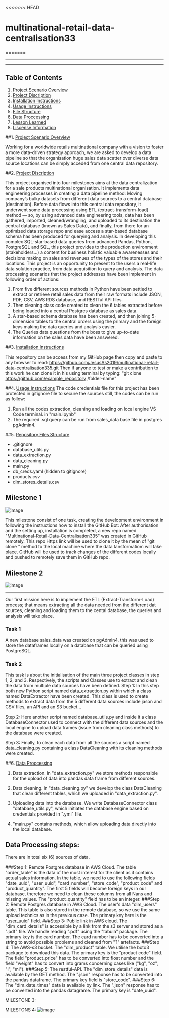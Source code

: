 <<<<<<< HEAD
# multinational-retail-data-centralisation33
=======

---
---


## Table of Contents

1. [Project Scenario Overview](#project-scenario-overview)
2. [Project Discription](#project-discription)
3. [Installation Instructions](#installation-instructions)
4. [Usage Instructions](#usage-instructions)
5. [File Structure](#file-structure)
6. [Data Proccessing](#data-processing)
7. [Lesson Learned](#lesson-learned)
8. [Liscense Information](#liscense-information)

##1. [Project Scenario Overview](#project-scenario-overview)

Working for a worldwide retails multinational company with a vision to foster a more data-driven strategy approach, we are asked to develop a data pipeline so that the organisation huge sales data scatter over diverse data source locations can be simply acceded from one central data repository.

##2. [Project Discription](#project-discription)

This project organised into four milestones aims at the data centralization for a sale products multinational organisation. It implements data engineering processes in creating a data pipeline method: Moving company’s bulky datasets from different data sources to a central database (destination). Before data flows into this central data repository, it underwent some data processing using ETL (extract-transform-load) method — so, by using advanced data engineering tools, data has been gathered, imported, cleaned/wrangling, and uploaded to its destination the central database (known as Sales Data), and finally, from there for an optimized data storage repo and ease access a star-based database schema has been produced for querying and analysis. In developing this complex SQL-star-based data queries from advanced Pandas, Python, PostgreSQL and SQL, this project provides to the production environment (stakeholders…) a content for business holistic valuable awarenesses and decisions making on sales and revenues of the types of the stores and their locations.
This project is an opportunity to present to the users a real-life data solution practice, from data acquisition to query and analysis.
The data processing scenarios that the project addresses have been implement in following order of actions:
1.	From five different sources methods in Python have been settled to extract or retrieve retail sales data from their raw formats include JSON, PDF, CSV, AWS RDS database, and RESTful API files.
2.	Then cleaning class code created to clean the 6 tables extracted before being loaded into a central Postgres database as sales data.
3.	A star-based schema database has been created, and then joining 5-dimension tables to the central orders using the primary and the foreign keys making the data queries and analysis easier.
4.	The Queries data questions from the boss to give up-to-date information on the sales data have been answered.


##3. [Installation Instructions](#installation-instructions)

This repository can be access from my GitHub page then copy and paste to any  browser to read:
https://github.com/JesusAs2019/multinational-retail-data-centralisation335.git
Then if anyone to test or make a contribution to this work he can clone it in his using terminal by typing:
"git clone https://github.com/example_repository /folder-name"

##4. [Usage Instructions](#usage-instructions)
The code credentials file for this project has been protected in gitignore file to secure the sources still, the codes can be run as follow:

1. Run all the codes extraction, cleaning and loading on local engine VS Code terminal.  in "main.ipynb"
2. The required .sql query can be run from sales_data base file in postgres pgAdmin4.

##5. [Repository Files Structure](#repository-files-structure)
- .gitignore
- database_utils.py
- data_extraction.py
- data_cleaning.py
- main.py
- db_creds.yaml (hidden to gitignore)
- products.csv
- dim_stores_details.csv


## Milestone 1
![image](https://github.com/JesusAs2019/multinational-retail-data-centralisation335/assets/56179535/c0481770-92d7-4a77-8f3c-c0133deb05d8)



This  milestone consist of one task, creating the development environment in following the instructions how to install the GitHub Bot: After authorisation and the setting up, installation is completed, a new repo named "Multinational-Retail-Data-Centralisation335" was created in GitHub remotely.  This repo Https link will be used to clone it by the mean of "git clone <repo-Https-link>" method to the local machine where the data tansformatiom will take place.  GitHub will be used to track changes of the different codes locally and pushed to remotely save them in GitHub repo.


## Milestone 2
![image](https://github.com/JesusAs2019/multinational-retail-data-centralisation335/assets/56179535/4a60825f-b124-44d0-b896-8ea1bf33935e)


---


Our first mission here is to implement the ETL (Extract-Transform-Load) process; that means extracting all the data needed from the different dat sources, cleaning and loading them to the cental database, the queries and analysis will take place.

### Task 1

A new database sales_data was created on pgAdmin4, this was used to store the dataframes locally on a database that can be queried using PostgreSQL.

### Task 2

This task is about the initialisation of the main three project classes in step 1, 2, and 3. Respectively, the scripts and Classes use to extract and clean the data from multiple data sources have been defined.
Step 1:
In this step both new Python script named data_extraction.py within which a class named DataExtractor have been created. This class is used to create methods to extract data from  the 5 different data sources include jason and CSV files, an API and an S3 bucket...

Step 2:
Here another script named database_utils.py and inside it a class DatabaseConnector used to connect with the different data sources and the local engine to upload data frames (issue from cleaning class methods) to the database were created.

Step 3:
Finally, to clean each data from all the sources a script named data_cleaning.py containing a class DataCleaning with its cleaning methods were created.


##6. [Data Proccessing](#data-processing)

1. Data extraction. In "data_extraction.py" we store methods responsible for the upload of data into pandas data frame from different sources.


   
3. Data cleaning. In "data_cleaning.py" we develop the class DataCleaning that clean different tables, which we uploaded in "data_extraction.py".



4. Uploading data into the database. We write DatabaseConnector class "database_utils.py", which initiates the database engine based on credentials provided in ".yml" file.



6. "main.py" contains methods, which allow uploading data directly into the local database.

## Data Processing steps:

There are in total six (6) sources of data.

###Step 1:
 Remote Postgres database in AWS Cloud. The table "order_table" is the data of the most interest for the client as it contains actual sales information. In the table, we need to use the following fields "date_uuid", "user_uuid", "card_number", "store_code", "product_code" and "product_quantity". The first 5 fields will become foreign keys in our database, therefore we need to clean these columns from all Nans and missing values. The "product_quantity" field has to be an integer.
###Step 2:
 Remote Postgres database in AWS Cloud. The user's data  "dim_users" table. This table is also stored in the remote database, so we use the same upload technics as in the previous case. The primary key here is the "user_uuid" field.
###Step 3:
 Public link in AWS cloud. The "dim_card_details" is accessible by a link from the s3 server and stored as a ".pdf" file. We handle reading ".pdf" using the "tabula" package. The primary key is the card number. The card number has to be converted into a string to avoid possible problems and cleaned from "?" artefacts.
###Step 4:
 The AWS-s3 bucket. The "dim_product" table. We utilise the boto3 package to download this data. The primary key is the "product code" field. The field "product_price" has to be converted into float number and the field "weight" has to convert into grams concerning cases like ("kg", "oz", "l", "ml").
###Step 5:
 The restful-API.  The "dim_store_details" data is available by the GET method. The ".json" response has to be converted into the pandas dataframe. The primary key field is "store_code".
###Step 6:
 The "dim_date_times" data is available by link. The ".json" response has to be converted into the pandas datagrame. The primary key is "date_uuid".

 MILESTONE 3:
 

MILESTONS 4:
![image](https://github.com/JesusAs2019/multinational-retail-data-centralisation335/assets/56179535/aecc3dbb-350f-4cf8-bf67-9cbb3c800910)




